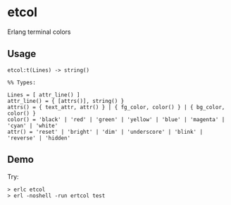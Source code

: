 # etcol

Erlang terminal colors

## Usage



	etcol:t(Lines) -> string()

 	%% Types:

	Lines = [ attr_line() ]
	attr_line() = { [attrs()], string() }
	attrs() = { text_attr, attr() } | { fg_color, color() } | { bg_color, color() } 
	color() = 'black' | 'red' | 'green' | 'yellow' | 'blue' | 'magenta' | 'cyan' | 'white'
	attr() = 'reset' | 'bright' | 'dim' | 'underscore' | 'blink' | 'reverse' | 'hidden'

## Demo

Try:

	> erlc etcol
	> erl -noshell -run ertcol test


